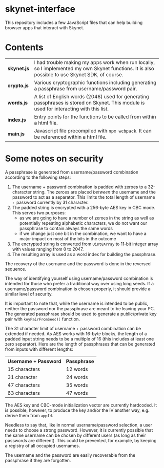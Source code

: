 # skynet-interface
This repository includes a few JavaScript files that can help building browser apps that interact with Skynet.

# Contents
<table>
	<tr>
		<td><b>skynet.js</b></td>
		<td>I had trouble making my apps work when run locally, so I implemented my own Skynet functions. It is also possible to use Skynet SDK, of course.</td>
	</tr>
	<tr>
		<td><b>crypto.js</b></td>
		<td>Various cryptographic functions including generating a passphrase from username/password pair.</td>
	</tr>
	<tr>
		<td><b>words.js</b></td>
		<td>A list of English words (2048) used for generating passphrases is stored on Skynet. This module is used for interacting with this list.</td>
	</tr>
	<tr>
		<td><b>index.js</b></td>
		<td>Entry points for the functions to be called from within a html file.</td>
	</tr>
	<tr>
		<td><b>main.js</b></td>
		<td>Javascript file precompiled with <code>npx webpack</code>. It can be referenced within a html file.</td>
	</tr>
</table>

# Some notes on security
A passphrase is generated from username/password combination according to the following steps:
<ol>
	<li>The username + password combination is padded with zeroes to a 32-character string. The zeroes are placed <em>between</em> the username and the password to act as a separator. This limits the total length of username + password currently by 31 character.</li>
	<li>The padded string is encrypted with a 256-byte AES key in CBC mode. This serves two purposes:
		<ul>
			<li>as we are going to have a number of zeroes in the string as well as potentially repeating alphabetic characters, we do not want our passphrase to contain always the same words</li>
			<li>if we change just one bit in the combination, we want to have a major impact on most of the bits in the outcome</li>
		</ul>
	</li>
	<li>The encrypted string is converted from <code>Uint8Array</code> to 11-bit integer array with values ranging from 0 to 2047.</li>
	<li>The resulting array is used as a word index for building the passphrase.</li>
</ol>
<p>The recovery of the username and the password is done in the reversed sequence.</p>
<p>The way of identifying yourself using username/password combination is intended for those who prefer a traditional way over using long seeds. If a username/password combination is chosen properly, it should provide a similar level of security.</p>
<p>It is important to note that, while the username is intended to be public, neither the password nor the passphrase are meant to be leaving your PC. The generated passphrase should be used to generate a public/private key pair with <code>keyPairFromSeed()</code> function.</p>
<p>The 31 character limit of username + password combination can be extended if needed. As AES works with 16-byte blocks, the length of a padded input string needs to be a multiple of 16 (this includes at least one zero separator). Here are the length of passphrases that can be generated from inputs with different lengths:</p>
<table>
	<tr>
		<th>Username + Password</th>
		<th>Passphrase</th>
	</tr>
	<tr>
		<td>15 characters</td>
		<td>12 words</td>
	</tr>
	<tr>
		<td>31 character</td>
		<td>24 words</td>
	</tr>
	<tr>
		<td>47 characters</td>
		<td>35 words</td>
	</tr>
	<tr>
		<td>63 characters</td>
		<td>47 words</td>
	</tr>
</table>
<p>The AES key and CBC-mode initialization vector are currently hardcoded. It is possible, however, to produce the key and/or the IV another way, e.g. derive them from <code>appId</code>.</p>
<p>Needless to say that, like in normal username/password selection, a user needs to choose a strong password. However, it is currently possible that the same username can be chosen by different users (as long as their passwords are different). This could be prevented, for example, by keeping a registry of all occupied usernames.</p>
<p>The username and the password are easily recoverable from the passphrase if they are forgotten.</p>
